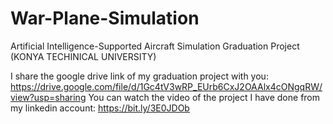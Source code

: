 # War-Plane-Simulation
Artificial Intelligence-Supported Aircraft Simulation Graduation Project (KONYA TECHINICAL UNIVERSITY)

I share the google drive link of my graduation project with you:
https://drive.google.com/file/d/1Gc4tV3wRP_EUrb6CxJ2OAAlx4cONgqRW/view?usp=sharing
You can watch the video of the project I have done from my linkedin account: https://bit.ly/3E0JDOb
